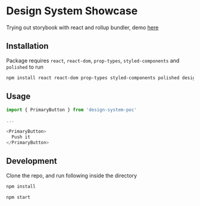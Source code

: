 # Design System Showcase
Trying out storybook with react and rollup bundler, demo [here](https://gracious-liskov-29ffc9.netlify.com)

## Installation
Package requires `react`, `react-dom`, `prop-types`, `styled-components` and `polished` to run

```bash
npm install react react-dom prop-types styled-components polished design-system-poc --save
```

## Usage
```javascript
import { PrimaryButton } from 'design-system-poc'

...

<PrimaryButton>
  Push it
</PrimaryButton>
```

## Development
Clone the repo, and run following inside the directory

```bash
npm install
```

```bash
npm start
```